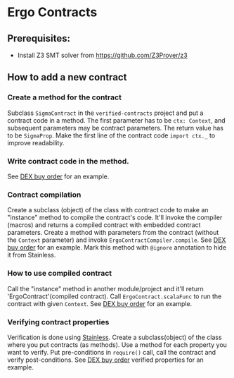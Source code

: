 # Ergo Contracts

## Prerequisites:
- Install Z3 SMT solver from https://github.com/Z3Prover/z3

## How to add a new contract
                
### Create a method for the contract
Subclass `SigmaContract` in the `verified-contracts` project and put a contract code in a method. The first parameter has to be `ctx: Context`, and subsequent parameters may be contract parameters. The return value has to be `SigmaProp`. Make the first line of the contract code `import ctx._` to improve readability.

### Write contract code in the method.
See [DEX buy order](http://github.com/ergoplatform/ergo-contracts/blob/71f1ef745b7ffce80272e7050a65ec4f68bfd661/verified-contracts/src/main/scala/org/ergoplatform/contracts/AssetsAtomicExchange.scala#L12-L45) for an example.

### Contract compilation
Create a subclass (object) of the class with contract code to make an "instance" method to compile the contract's code.
It'll invoke the compiler (macros) and returns a compiled contract with embedded contract parameters. Create a method with parameters from the contract (without the `Context` parameter) and invoke `ErgoContractCompiler.compile`. See [DEX buy order](http://github.com/ergoplatform/ergo-contracts/blob/71f1ef745b7ffce80272e7050a65ec4f68bfd661/verified-contracts/src/main/scala/org/ergoplatform/contracts/AssetsAtomicExchange.scala#L150-L158) for an example.
Mark this method with `@ignore` annotation to hide it from Stainless. 

### How to use compiled contract
Call the "instance" method in another module/project and it'll return 'ErgoContract'(compiled contract).
Call `ErgoContract.scalaFunc` to run the contract with given `Context`. See [DEX buy order](http://github.com/ergoplatform/ergo-contracts/blob/71f1ef745b7ffce80272e7050a65ec4f68bfd661/verified-contracts-test/src/test/scala/org/ergoplatform/contracts/tests/AssetsAtomicExchangeCompilationTest.scala#L319-L324) for an example.

### Verifying contract properties
Verification is done using [Stainless](https://epfl-lara.github.io/stainless/verification.html). Create a subclass(object) of the class where you put contracts (as methods). Use a method for each property you want to verify. Put pre-conditions in `require()` call, call the contract and verify post-conditions. See [DEX buy order](http://github.com/ergoplatform/ergo-contracts/blob/71f1ef745b7ffce80272e7050a65ec4f68bfd661/verified-contracts/src/main/scala/org/ergoplatform/contracts/AssetsAtomicExchange.scala#L90-L113) verified properties for an example.

